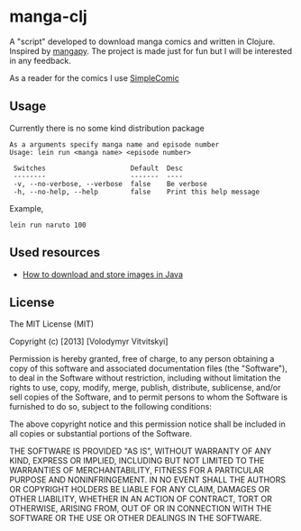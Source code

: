 # manga-clj

A "script" developed to download manga comics and written in Clojure. Inspired by [mangapy](https://github.com/cybercam/mangapy/). The project is made just for fun but I will be interested in any feedback.

As a reader for the comics I use [SimpleComic](http://dancingtortoise.com/simplecomic/)

## Usage

Currently there is no some kind distribution package

```
As a arguments specify manga name and episode number
Usage: lein run <manga name> <episode number>

 Switches                     Default  Desc                    
 --------                     -------  ----                    
 -v, --no-verbose, --verbose  false    Be verbose              
 -h, --no-help, --help        false    Print this help message 
```

Example, 

`lein run naruto 100`


## Used resources

* [How to download and store images in Java](http://www.developerfeed.com/imageio/topic/how-download-image-url-and-save-it-java)

## License

The MIT License (MIT)

Copyright (c) [2013] [Volodymyr Vitvitskyi]

Permission is hereby granted, free of charge, to any person obtaining a copy of
this software and associated documentation files (the "Software"), to deal in
the Software without restriction, including without limitation the rights to
use, copy, modify, merge, publish, distribute, sublicense, and/or sell copies of
the Software, and to permit persons to whom the Software is furnished to do so,
subject to the following conditions:

The above copyright notice and this permission notice shall be included in all
copies or substantial portions of the Software.

THE SOFTWARE IS PROVIDED "AS IS", WITHOUT WARRANTY OF ANY KIND, EXPRESS OR
IMPLIED, INCLUDING BUT NOT LIMITED TO THE WARRANTIES OF MERCHANTABILITY, FITNESS
FOR A PARTICULAR PURPOSE AND NONINFRINGEMENT. IN NO EVENT SHALL THE AUTHORS OR
COPYRIGHT HOLDERS BE LIABLE FOR ANY CLAIM, DAMAGES OR OTHER LIABILITY, WHETHER
IN AN ACTION OF CONTRACT, TORT OR OTHERWISE, ARISING FROM, OUT OF OR IN
CONNECTION WITH THE SOFTWARE OR THE USE OR OTHER DEALINGS IN THE SOFTWARE.
